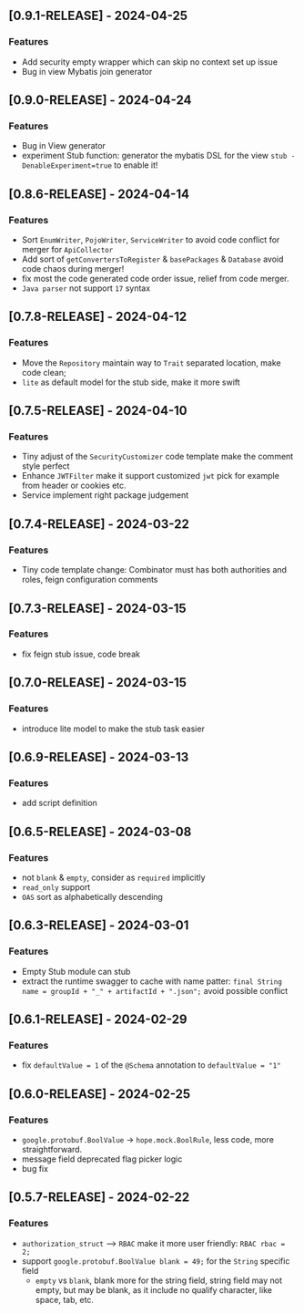 <!-- Keep a Changelog guide -> https://keepachangelog.com -->


## [0.9.1-RELEASE] - 2024-04-25

### Features

- Add security empty wrapper which can skip no context set up issue
- Bug in view Mybatis join generator

## [0.9.0-RELEASE] - 2024-04-24

### Features

- Bug in View generator
- experiment Stub function: generator the mybatis DSL for the view `stub -DenableExperiment=true` to enable it!


## [0.8.6-RELEASE] - 2024-04-14

### Features

- Sort `EnumWriter`, `PojoWriter`, `ServiceWriter` to avoid code conflict for merger for `ApiCollector`
- Add sort of `getConvertersToRegister` & `basePackages` & `Database` avoid code chaos during merger!
- fix most the code generated code order issue, relief from code merger.
- `Java parser` not support `17` syntax

## [0.7.8-RELEASE] - 2024-04-12

### Features

- Move the `Repository` maintain way to `Trait` separated location, make code clean;
- `lite` as default model for the stub side, make it more swift

## [0.7.5-RELEASE] - 2024-04-10

### Features

- Tiny adjust of the `SecurityCustomizer` code template make the comment style perfect
- Enhance `JWTFilter` make it support customized `jwt` pick for example from header or cookies etc.
- Service implement right package judgement

## [0.7.4-RELEASE] - 2024-03-22
### Features
- Tiny code template change: Combinator must has both authorities and roles, feign configuration comments

## [0.7.3-RELEASE] - 2024-03-15
### Features
- fix feign stub issue, code break

## [0.7.0-RELEASE] - 2024-03-15
### Features
- introduce lite model to make the stub task easier

## [0.6.9-RELEASE] - 2024-03-13
### Features
- add script definition

## [0.6.5-RELEASE] - 2024-03-08
### Features
- not `blank` & `empty`, consider as `required` implicitly
- `read_only` support
- `OAS` sort as alphabetically descending


## [0.6.3-RELEASE] - 2024-03-01
### Features
- Empty Stub module can stub
- extract the runtime swagger to cache with name patter: `final String name = groupId + "_" + artifactId + ".json";` avoid possible conflict

## [0.6.1-RELEASE] - 2024-02-29

### Features 
- fix `defaultValue = 1` of the `@Schema` annotation to  `defaultValue = "1"`

## [0.6.0-RELEASE] -  2024-02-25

### Features

- `google.protobuf.BoolValue` -> `hope.mock.BoolRule`, less code, more straightforward.
-  message field deprecated flag picker logic
-  bug fix

## [0.5.7-RELEASE] -  2024-02-22

### Features
- `authorization_struct`  --> `RBAC` make it more user friendly: `RBAC rbac = 2;`
-  support `google.protobuf.BoolValue blank = 49;` for the `String` specific field
   -  `empty` vs `blank`,  blank more for the string field, string field may not empty, but may be blank, as it include no qualify character, like space, tab, etc.